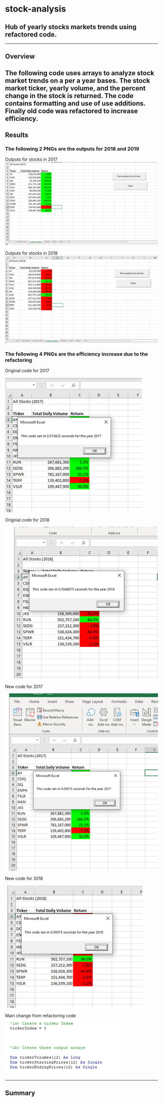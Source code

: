 # stock-analysis
Hub of yearly stocks markets trends using refactored code.
---
---
## Overview
The following code uses arrays to analyze stock market trends on a per a year bases.
The stock market ticker, yearly volume, and the percent change in the stock is returned.
The code contains formatting and use of use additions.
Finally old code was refactored to increase efficiency.
---

## Results
### The following 2 PNGs are the outputs for 2018 and 2019
Outputs for stocks in 2017
![VBA_Challenge_2017.png](https://github.com/JasonWilliams88/stock-analysis/blob/main/VBA_Challenge_2017.png)

Outputs for stocks in 2018
![VBA_Challenge_2018.png](https://github.com/JasonWilliams88/stock-analysis/blob/main/VBA_Challenge_2018.png)

### The following 4 PNGs are the efficiency increase due to the refactoring
Original code for 2017

![2017Old](https://github.com/JasonWilliams88/stock-analysis/blob/main/2017Old.png)

Original code for 2018

![2018Old](https://github.com/JasonWilliams88/stock-analysis/blob/main/2018Old.png)

New code for 2017

![2017New](https://github.com/JasonWilliams88/stock-analysis/blob/main/2017New.png)

New code for 2018

![2018New](https://github.com/JasonWilliams88/stock-analysis/blob/main/2018New.png)


Main change from refactoring code
![VariableArray.png](https://github.com/JasonWilliams88/stock-analysis/blob/main/VariableArray.png)

---
## Summary
